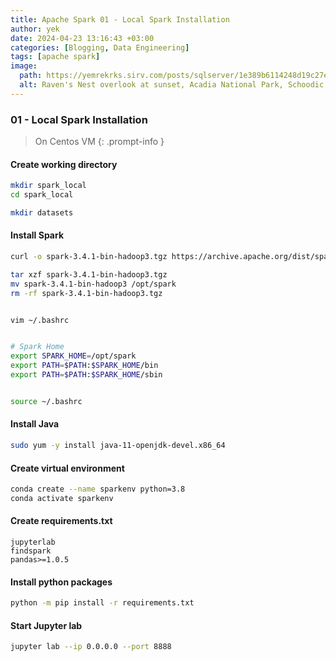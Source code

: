 ```yaml
---
title: Apache Spark 01 - Local Spark Installation
author: yek
date: 2024-04-23 13:16:43 +03:00
categories: [Blogging, Data Engineering]
tags: [apache spark]
image:
  path: https://yemrekrks.sirv.com/posts/sqlserver/1e389b6114248d19c27e1b6c2eeecd4d.jpg
  alt: Raven's Nest overlook at sunset, Acadia National Park, Schoodic Peninsula, Maine, USA
---
```


<style>
r { color: Crimson }
bl { color: CornflowerBlue }
y { color: Gold }
g { color: SpringGreen }
o { color: OrangeRed }
m { color: Magenta }
</style>

### 01 - Local Spark Installation
> On Centos VM
{: .prompt-info }

#### Create working directory
```bash
mkdir spark_local
cd spark_local

mkdir datasets
```

#### Install Spark
```bash
curl -o spark-3.4.1-bin-hadoop3.tgz https://archive.apache.org/dist/spark/spark-3.4.1/spark-3.4.1-bin-hadoop3.tgz

tar xzf spark-3.4.1-bin-hadoop3.tgz
mv spark-3.4.1-bin-hadoop3 /opt/spark
rm -rf spark-3.4.1-bin-hadoop3.tgz


vim ~/.bashrc


# Spark Home
export SPARK_HOME=/opt/spark
export PATH=$PATH:$SPARK_HOME/bin
export PATH=$PATH:$SPARK_HOME/sbin


source ~/.bashrc
```

#### Install Java
```bash
sudo yum -y install java-11-openjdk-devel.x86_64
```

#### Create virtual environment
```bash
conda create --name sparkenv python=3.8
conda activate sparkenv
```

#### Create requirements.txt
```text
jupyterlab
findspark
pandas>=1.0.5
```

#### Install python packages
```bash
python -m pip install -r requirements.txt
```

#### Start Jupyter lab
```bash
jupyter lab --ip 0.0.0.0 --port 8888
```
